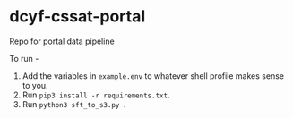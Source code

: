 # dcyf-cssat-portal
Repo for portal data pipeline 

To run - 

1. Add the variables in `example.env` to whatever shell profile makes sense to you. 
2. Run `pip3 install -r requirements.txt`.
3. Run `python3 sft_to_s3.py `.
